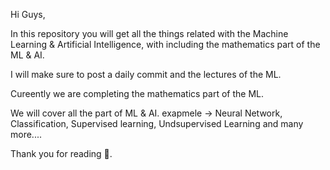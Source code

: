 Hi Guys,

In this repository you will get all the things related with the Machine Learning & Artificial Intelligence, with including the mathematics part of the ML & AI.

I will make sure to post a daily commit and the lectures of the ML.

Cureently we are completing the mathematics part of the ML.

We will cover all the part of ML & AI. exapmele -> Neural Network, Classification, Supervised learning, Undsupervised Learning and many more....

Thank you for reading 💖.
